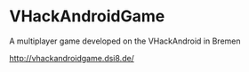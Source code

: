 VHackAndroidGame
================

A multiplayer game developed on the VHackAndroid in Bremen

http://vhackandroidgame.dsi8.de/
